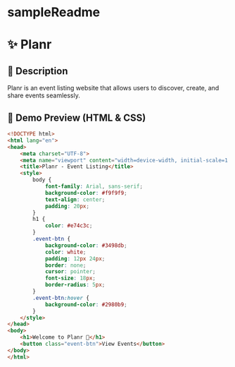 # sampleReadme
# ✨ Planr

## 📌 Description
Planr is an event listing website that allows users to discover, create, and share events seamlessly.

## 🎨 Demo Preview (HTML & CSS)

```html
<!DOCTYPE html>
<html lang="en">
<head>
    <meta charset="UTF-8">
    <meta name="viewport" content="width=device-width, initial-scale=1.0">
    <title>Planr - Event Listing</title>
    <style>
        body {
            font-family: Arial, sans-serif;
            background-color: #f9f9f9;
            text-align: center;
            padding: 20px;
        }
        h1 {
            color: #e74c3c;
        }
        .event-btn {
            background-color: #3498db;
            color: white;
            padding: 12px 24px;
            border: none;
            cursor: pointer;
            font-size: 18px;
            border-radius: 5px;
        }
        .event-btn:hover {
            background-color: #2980b9;
        }
    </style>
</head>
<body>
    <h1>Welcome to Planr 🚀</h1>
    <button class="event-btn">View Events</button>
</body>
</html>
